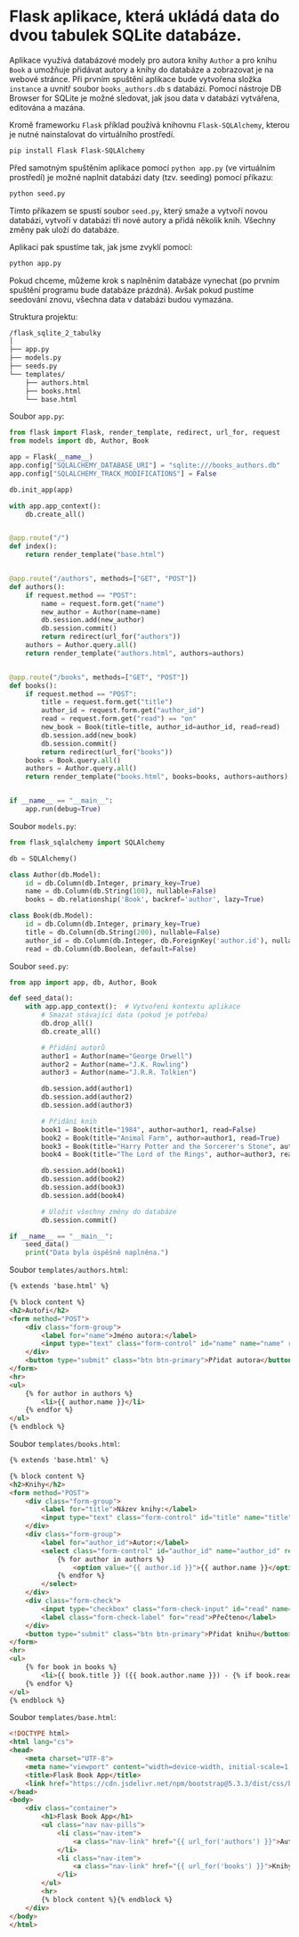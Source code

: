 # Flask aplikace, která ukládá data do dvou tabulek SQLite databáze.
Aplikace využívá databázové modely pro autora knihy `Author` a pro knihu `Book` a umožňuje přidávat autory a knihy do databáze a zobrazovat je na webové stránce. Při prvním spuštění aplikace bude vytvořena složka `instance` a uvnitř soubor `books_authors.db` s databází. Pomocí nástroje DB Browser for SQLite je možné sledovat, jak jsou data v databázi vytvářena, editována a mazána.

Kromě frameworku `Flask` příklad používá knihovnu `Flask-SQLAlchemy`, kterou je nutné nainstalovat do virtuálního prostředí.
```bash
pip install Flask Flask-SQLAlchemy
```

Před samotným spuštěním aplikace pomocí `python app.py` (ve virtuálním prostředí) je možné naplnit databázi daty (tzv. seeding) pomocí příkazu:
```bash
python seed.py
```
Tímto příkazem se spustí soubor `seed.py`, který smaže a vytvoří novou databázi, vytvoří v databázi tři nové autory a přidá několik knih. Všechny změny pak uloží do databáze.

Aplikaci pak spustíme tak, jak jsme zvyklí pomocí:
```bash
python app.py
```
Pokud chceme, můžeme krok s naplněním databáze vynechat (po prvním spuštění programu bude databáze prázdná). Avšak pokud pustíme seedování znovu, všechna data v databázi budou vymazána.

Struktura projektu:
```bash
/flask_sqlite_2_tabulky
│
├── app.py
├── models.py
├── seeds.py
└── templates/
    ├── authors.html
    ├── books.html
    └── base.html
```

Soubor `app.py`:
```python
from flask import Flask, render_template, redirect, url_for, request
from models import db, Author, Book

app = Flask(__name__)
app.config["SQLALCHEMY_DATABASE_URI"] = "sqlite:///books_authors.db"
app.config["SQLALCHEMY_TRACK_MODIFICATIONS"] = False

db.init_app(app)

with app.app_context():
    db.create_all()


@app.route("/")
def index():
    return render_template("base.html")


@app.route("/authors", methods=["GET", "POST"])
def authors():
    if request.method == "POST":
        name = request.form.get("name")
        new_author = Author(name=name)
        db.session.add(new_author)
        db.session.commit()
        return redirect(url_for("authors"))
    authors = Author.query.all()
    return render_template("authors.html", authors=authors)


@app.route("/books", methods=["GET", "POST"])
def books():
    if request.method == "POST":
        title = request.form.get("title")
        author_id = request.form.get("author_id")
        read = request.form.get("read") == "on"
        new_book = Book(title=title, author_id=author_id, read=read)
        db.session.add(new_book)
        db.session.commit()
        return redirect(url_for("books"))
    books = Book.query.all()
    authors = Author.query.all()
    return render_template("books.html", books=books, authors=authors)


if __name__ == "__main__":
    app.run(debug=True)
```

Soubor `models.py`:
```python
from flask_sqlalchemy import SQLAlchemy

db = SQLAlchemy()

class Author(db.Model):
    id = db.Column(db.Integer, primary_key=True)
    name = db.Column(db.String(100), nullable=False)
    books = db.relationship('Book', backref='author', lazy=True)

class Book(db.Model):
    id = db.Column(db.Integer, primary_key=True)
    title = db.Column(db.String(200), nullable=False)
    author_id = db.Column(db.Integer, db.ForeignKey('author.id'), nullable=False)
    read = db.Column(db.Boolean, default=False)
```

Soubor `seed.py`:
```python
from app import app, db, Author, Book

def seed_data():
    with app.app_context():  # Vytvoření kontextu aplikace
        # Smazat stávající data (pokud je potřeba)
        db.drop_all()
        db.create_all()

        # Přidání autorů
        author1 = Author(name="George Orwell")
        author2 = Author(name="J.K. Rowling")
        author3 = Author(name="J.R.R. Tolkien")

        db.session.add(author1)
        db.session.add(author2)
        db.session.add(author3)

        # Přidání knih
        book1 = Book(title="1984", author=author1, read=False)
        book2 = Book(title="Animal Farm", author=author1, read=True)
        book3 = Book(title="Harry Potter and the Sorcerer's Stone", author=author2, read=False)
        book4 = Book(title="The Lord of the Rings", author=author3, read=True)

        db.session.add(book1)
        db.session.add(book2)
        db.session.add(book3)
        db.session.add(book4)

        # Uložit všechny změny do databáze
        db.session.commit()

if __name__ == "__main__":
    seed_data()
    print("Data byla úspěšně naplněna.")
```

Soubor `templates/authors.html`:
```html
{% extends 'base.html' %}

{% block content %}
<h2>Autoři</h2>
<form method="POST">
    <div class="form-group">
        <label for="name">Jméno autora:</label>
        <input type="text" class="form-control" id="name" name="name" required>
    </div>
    <button type="submit" class="btn btn-primary">Přidat autora</button>
</form>
<hr>
<ul>
    {% for author in authors %}
        <li>{{ author.name }}</li>
    {% endfor %}
</ul>
{% endblock %}
```

Soubor `templates/books.html`:
```html
{% extends 'base.html' %}

{% block content %}
<h2>Knihy</h2>
<form method="POST">
    <div class="form-group">
        <label for="title">Název knihy:</label>
        <input type="text" class="form-control" id="title" name="title" required>
    </div>
    <div class="form-group">
        <label for="author_id">Autor:</label>
        <select class="form-control" id="author_id" name="author_id" required>
            {% for author in authors %}
                <option value="{{ author.id }}">{{ author.name }}</option>
            {% endfor %}
        </select>
    </div>
    <div class="form-check">
        <input type="checkbox" class="form-check-input" id="read" name="read">
        <label class="form-check-label" for="read">Přečteno</label>
    </div>
    <button type="submit" class="btn btn-primary">Přidat knihu</button>
</form>
<hr>
<ul>
    {% for book in books %}
        <li>{{ book.title }} ({{ book.author.name }}) - {% if book.read %} Přečteno {% else %} Nepřečteno {% endif %}</li>
    {% endfor %}
</ul>
{% endblock %}
```

Soubor `templates/base.html`:
```html
<!DOCTYPE html>
<html lang="cs">
<head>
    <meta charset="UTF-8">
    <meta name="viewport" content="width=device-width, initial-scale=1.0">
    <title>Flask Book App</title>
    <link href="https://cdn.jsdelivr.net/npm/bootstrap@5.3.3/dist/css/bootstrap.min.css" rel="stylesheet">
</head>
<body>
    <div class="container">
        <h1>Flask Book App</h1>
        <ul class="nav nav-pills">
            <li class="nav-item">
                <a class="nav-link" href="{{ url_for('authors') }}">Autoři</a>
            </li>
            <li class="nav-item">
                <a class="nav-link" href="{{ url_for('books') }}">Knihy</a>
            </li>
        </ul>
        <hr>
        {% block content %}{% endblock %}
    </div>
</body>
</html>
```
